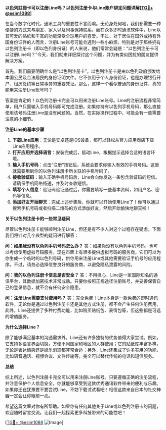 **以色列註冊卡可以注册Line吗？以色列注册卡与Line账户绑定问题详解[[TG💪+ @esim1088](https://t.me/s/esim1088)]**

在当今数字化时代，通讯工具的重要性不言而喻。无论身处何地，我们都需要一种便捷的方式来与朋友、家人以及同事保持联系。而在众多即时通讯软件中，Line以其可爱的贴纸和丰富的功能深受全球用户的喜爱。不过，对于居住在国外或持有外国身份证件的人而言，注册Line账号可能会遇到一些小麻烦。特别是对于那些拥有以色列注册卡（即以色列身份证）的人来说，他们常常会疑惑：“以色列注册卡可以注册Line吗？”今天，我们就来详细探讨这个问题，并为有类似困扰的朋友提供解决方案。

首先，我们需要明确什么是“以色列注册卡”。以色列注册卡是由以色列政府颁发给本国公民及合法居民的身份证明文件。它不仅用于个人身份验证，也是办理银行开户、租房签约等日常事务的重要凭证。那么，这样一个看似普通的身份证件，真的能用来注册Line账号吗？

答案是肯定的！以色列注册卡完全可以用来注册Line账号。Line的注册流程非常简单，用户只需输入手机号码即可完成注册。如果你持有以色列手机号码，那么直接使用该号码注册Line是没有问题的。当然，在实际操作过程中，可能会有一些需要注意的小细节。

**注册Line的基本步骤**

1. **下载Line应用**：无论是安卓还是iOS设备，都可以轻松从官方应用商店下载Line应用程序。
2. **打开应用并选择语言**：安装完成后，启动Line，根据提示选择合适的语言环境。
3. **输入手机号码**：点击“注册”按钮后，系统会要求你输入有效的手机号码。这里就需要用到你的以色列注册卡所关联的手机号码了。
4. **接收验证码**：输入正确手机号码后，Line会向你发送一条包含验证码的短信。请确保手机网络畅通，并及时查收短信。
5. **填写个人信息**：验证码验证通过后，你需要填写一些基本资料，如用户名、密码等信息。
6. **添加好友开始聊天**：完成上述步骤后，你就可以开始使用Line了！你可以通过搜索手机号码或者扫描二维码的方式添加好友，然后开始愉快地聊天啦！

**关于以色列注册卡的一些常见疑问**

尽管以色列注册卡能够顺利注册Line，但还是有不少人对这个过程存在疑虑。下面我们将针对几个典型的疑问进行解答：

**问：如果我没有以色列手机号码怎么办？**
答：如果你没有以色列手机号码，也可以考虑使用虚拟号码服务。现在市面上有很多提供虚拟号码的服务商，它们可以为你生成一个临时的以色列号码，供你用来注册Line或其他需要验证手机号的应用程序。不过，请务必选择信誉良好的服务商，以避免隐私泄露的风险。

**问：我的以色列注册卡信息是否安全？**
答：不用担心，Line是一家国际知名的通讯平台，其数据加密技术非常成熟。只要你按照正规途径注册账号，并妥善保管自己的登录信息，就不会有任何安全隐患。

**问：注册Line需要支付费用吗？**
答：完全免费！Line本身是一款免费的即时通讯软件，无论你是通过以色列注册卡还是其他方式注册，都不会产生任何注册费用。此外，Line还提供了多种付费功能，比如购买贴纸包、表情包等，但这些都是可选的增值服务。

**为什么选择Line？**

除了能够满足基本的沟通需求外，Line还有许多独特的优势值得大家尝试。例如，它支持多语言界面切换，方便不同国家和地区的人群使用；它的贴纸库丰富多样，无论是表达情感还是娱乐消遣都非常合适；另外，Line还集成了许多实用的功能，比如语音通话、视频会议、文件传输等，完全可以替代传统的电话和短信服务。

**总结**

综上所述，以色列注册卡完全可以用来注册Line账号。只要遵循正确的注册流程，并注意保护个人信息安全，你就能够享受到这款优秀通讯软件带来的便利与乐趣。如果你还在犹豫要不要尝试Line，不妨下载试试看吧！相信这款来自日本的社交神器一定会让你眼前一亮。

希望这篇文章对你有所帮助。如果你有任何其他关于Line或以色列注册卡的问题，欢迎随时留言交流。让我们一起探索更多科技带来的可能性吧！

[[TG💪+ @esim1088](https://t.me/s/esim1088) ![Image](https://i.postimg.cc/4NQfJmqS/Snipaste-2025-05-13-00-14-12.png)]